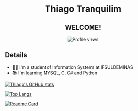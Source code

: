 <h1 align="center">Thiago Tranquilim</h1>
<h2 align="center">WELCOME!</h3>

<p align="center"> <img src="https://komarev.com/ghpvc/?username=ThiagoTranquilim&color=blue" alt="Profile views" /> </p>

## Details
- 👋🏻 I'm a student of Information Systems at IFSULDEMINAS
- 📚 I'm learning MYSQL, C, C# and Python

[![Thiago's GitHub stats](https://github-readme-stats.vercel.app/api?username=ThiagoTranquilim&show_icons=true&theme=github_dark&count_private=true)](https://github.com/anuraghazra/github-readme-stats)

[![Top Langs](https://github-readme-stats.vercel.app/api/top-langs/?username=ThiagoTranquilim&layout=compact&theme=github_dark)](https://github.com/anuraghazra/github-readme-stats)

[![Readme Card](https://github-readme-stats.vercel.app/api/pin/?username=ThiagoTranquilim&repo=Sistemas-de-Informacao&theme=github_dark)](https://github.com/anuraghazra/github-readme-stats)
